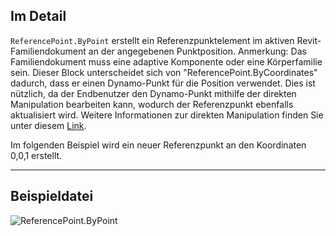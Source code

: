 ## Im Detail
`ReferencePoint.ByPoint` erstellt ein Referenzpunktelement im aktiven Revit-Familiendokument an der angegebenen Punktposition. Anmerkung: Das Familiendokument muss eine adaptive Komponente oder eine Körperfamilie sein. Dieser Block unterscheidet sich von "ReferencePoint.ByCoordinates" dadurch, dass er einen Dynamo-Punkt für die Position verwendet. Dies ist nützlich, da der Endbenutzer den Dynamo-Punkt mithilfe der direkten Manipulation bearbeiten kann, wodurch der Referenzpunkt ebenfalls aktualisiert wird. Weitere Informationen zur direkten Manipulation finden Sie unter diesem [Link](https://primer2.dynamobim.org/10_sample_workflow/10-1_getting-started-workflows/2-attractor-points#adjusting-with-direct-manipulation).

Im folgenden Beispiel wird ein neuer Referenzpunkt an den Koordinaten 0,0,1 erstellt.
___
## Beispieldatei

![ReferencePoint.ByPoint](./Revit.Elements.ReferencePoint.ByPoint_img.jpg)
